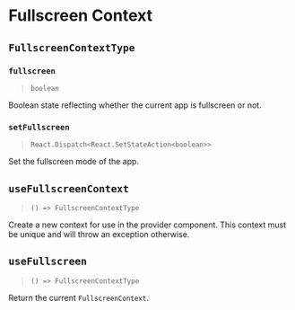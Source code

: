 # Fullscreen Context

## `FullscreenContextType`

### `fullscreen`
> `boolean`

Boolean state reflecting whether the current app is fullscreen or not.

### `setFullscreen`
> `React.Dispatch<React.SetStateAction<boolean>>`

Set the fullscreen mode of the app.

## `useFullscreenContext`
> `() => FullscreenContextType`

Create a new context for use in the provider component. This context
must be unique and will throw an exception otherwise.

## `useFullscreen`
> `() => FullscreenContextType`

Return the current `FullscreenContext`.
